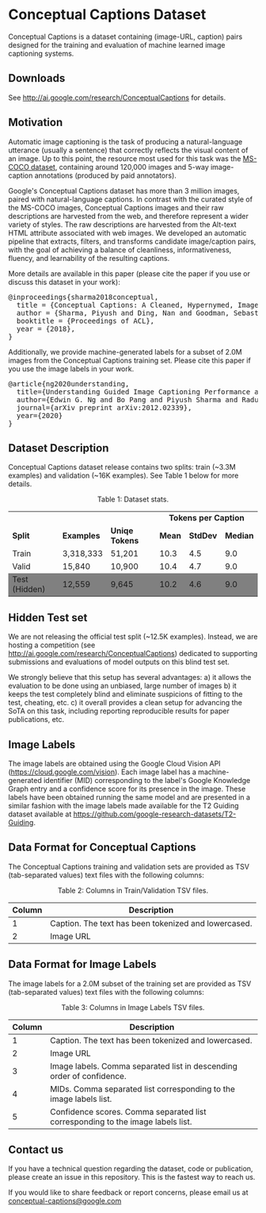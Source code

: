 # Conceptual Captions Dataset

Conceptual Captions is a dataset containing (image-URL, caption) pairs designed
for the training and evaluation of machine learned image captioning systems.

## Downloads
See <http://ai.google.com/research/ConceptualCaptions> for details.

## Motivation

Automatic image captioning is the task of producing a natural-language
utterance (usually a sentence) that correctly reflects the visual content of an
image. Up to this point, the resource most used for this task was the
[MS-COCO dataset](http://cocodataset.org), containing around 120,000
images and 5-way image-caption annotations (produced by paid annotators).

Google's Conceptual Captions dataset has more than 3 million images, paired
with natural-language captions. In contrast with the curated style of the
MS-COCO images, Conceptual Captions images and their raw descriptions are
harvested from the web, and therefore represent a wider variety of styles. The
raw descriptions are harvested from the Alt-text HTML attribute associated with
web images. We developed an automatic pipeline that extracts, filters, and
transforms candidate image/caption pairs, with the goal of achieving a balance
of cleanliness, informativeness, fluency, and learnability of the resulting
captions.

More details are available in this paper (please cite the paper if you use or discuss this dataset in your work):

<div class="highlight highlight-source-shell"><pre>
@inproceedings{sharma2018conceptual,
  title = {Conceptual Captions: A Cleaned, Hypernymed, Image Alt-text Dataset For Automatic Image Captioning},
  author = {Sharma, Piyush and Ding, Nan and Goodman, Sebastian and Soricut, Radu},
  booktitle = {Proceedings of ACL},
  year = {2018},
}
</pre></div>
Additionally, we provide machine-generated labels for a subset of 2.0M images from the Conceptual Captions training set.
Please cite this paper if you use the image labels in your work.

<div class="highlight highlight-source-shell"><pre>
@article{ng2020understanding,
  title={Understanding Guided Image Captioning Performance across Domains},
  author={Edwin G. Ng and Bo Pang and Piyush Sharma and Radu Soricut},
  journal={arXiv preprint arXiv:2012.02339},
  year={2020}
}
</pre></div>

## Dataset Description

Conceptual Captions dataset release contains two splits: train (~3.3M examples) and validation (~16K examples).
See Table 1 below for more details.

<p align='center'>Table 1: Dataset stats.</p>

<table>
  <tr>
    <td colspan="3"></td>
    <td colspan="3"><center><b>Tokens per Caption</b></center></td>
  </tr>
  <tr>
    <td><b>Split</b></td>
    <td><b>Examples</b></td>
    <td><b>Uniqe Tokens</b></td>
    <td><b>Mean</b></td>
    <td><b>StdDev</b></td>
    <td><b>Median</b></td>
  </tr>
  <tr>
    <td>Train</td>
    <td>3,318,333</td>
    <td>51,201</td>
    <td>10.3</td>
    <td>4.5</td>
    <td>9.0</td>
  </tr>
  <tr>
    <td>Valid</td>
    <td>15,840</td>
    <td>10,900</td>
    <td>10.4</td>
    <td>4.7</td>
    <td>9.0</td>
  </tr>
  <tr bgcolor="#808080">
    <td>Test (Hidden)</td>
    <td>12,559</td>
    <td>9,645</td>
    <td>10.2</td>
    <td>4.6</td>
    <td>9.0</td>
  </tr>
</table>


## Hidden Test set

We are not releasing the official test split (~12.5K examples).
Instead, we are hosting a competition (see <http://ai.google.com/research/ConceptualCaptions>) dedicated to supporting submissions and evaluations of model outputs on this blind test set.

We strongly believe that this setup has several advantages: a) it allows the evaluation to be done using an unbiased, large number of images b) it keeps the test completely blind and eliminate suspicions of fitting to the test, cheating, etc. c) it overall provides a clean setup for advancing the SoTA on this task, including reporting reproducible results for paper publications, etc.


## Image Labels

The image labels are obtained using the Google Cloud Vision API (<https://cloud.google.com/vision>). Each image label has a machine-generated identifier (MID) corresponding to the label's Google Knowledge Graph entry and a confidence score for its presence in the image.
These labels have been obtained running the same model and are presented in a similar fashion with the image labels made available for the T2 Guiding dataset available at https://github.com/google-research-datasets/T2-Guiding.

## Data Format for Conceptual Captions

The Conceptual Captions training and validation sets are provided as TSV (tab-separated values) text files with the following columns:

<p align='center'>Table 2: Columns in Train/Validation TSV files.</p>

| Column   | Description                                                                      |
| -------- | -------------------------------------------------------------------------------- |
| 1        | Caption. The text has been tokenized and lowercased.                             |
| 2        | Image URL                                                                        |

## Data Format for Image Labels

The image labels for a 2.0M subset of the training set are provided as TSV (tab-separated values) text files with the following columns:

<p align='center'>Table 3: Columns in Image Labels TSV files.</p>

| Column   | Description                                                                      |
| -------- | -------------------------------------------------------------------------------- |
| 1        | Caption. The text has been tokenized and lowercased.                             |
| 2        | Image URL                                                                        |
| 3        | Image labels. Comma separated list in descending order of confidence.            |
| 4        | MIDs. Comma separated list corresponding to the image labels list.               |
| 5        | Confidence scores. Comma separated list corresponding to the image labels list.  |


## Contact us

If you have a technical question regarding the dataset, code or publication, please create an issue in this repository.
This is the fastest way to reach us.

If you would like to share feedback or report concerns, please email us at conceptual-captions@google.com

